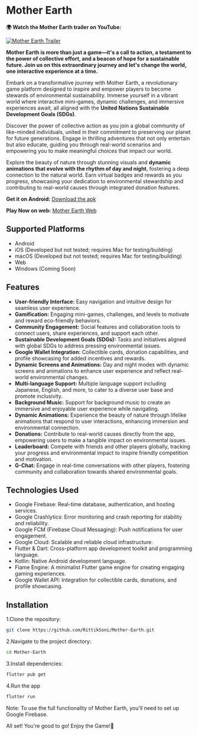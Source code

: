 # Mother Earth

**🌍 Watch the Mother Earth trailer on YouTube:**

[![Mother Earth Trailer](https://img.youtube.com/vi/Go7SRUBSsPk/0.jpg)](https://youtu.be/Go7SRUBSsPk)

**Mother Earth is more than just a game—it's a call to action, a testament to the power of collective effort, and a beacon of hope for a sustainable future. Join us on this extraordinary journey and let's change the world, one interactive experience at a time.**

Embark on a transformative journey with Mother Earth, a revolutionary game platform designed to inspire and empower players to become stewards of environmental sustainability. Immerse yourself in a vibrant world where interactive mini-games, dynamic challenges, and immersive experiences await, all aligned with the **United Nations Sustainable Development Goals (SDGs)**.

Discover the power of collective action as you join a global community of like-minded individuals, united in their commitment to preserving our planet for future generations. Engage in thrilling adventures that not only entertain but also educate, guiding you through real-world scenarios and empowering you to make meaningful choices that impact our world.

Explore the beauty of nature through stunning visuals and **dynamic animations that evolve with the rhythm of day and night**, fostering a deep connection to the natural world. Earn virtual badges and rewards as you progress, showcasing your dedication to environmental stewardship and contributing to real-world causes through integrated donation features.

**Get it on Android:** [Download the apk](https://github.com/RittikSoni/Mother-Earth/releases)

**Play Now on web:** [Mother Earth Web](https://eco-collect-32195.web.app/)

## Supported Platforms

- Android
- iOS (Developed but not tested; requires Mac for testing/building)
- macOS (Developed but not tested; requires Mac for testing/building)
- Web
- Windows (Coming Soon)

## Features

- **User-friendly Interface:** Easy navigation and intuitive design for seamless user experience.
- **Gamification:** Engaging mini-games, challenges, and levels to motivate and reward eco-friendly behaviors.
- **Community Engagement:** Social features and collaboration tools to connect users, share experiences, and support each other.
- **Sustainable Development Goals (SDGs):** Tasks and initiatives aligned with global SDGs to address pressing environmental issues.
- **Google Wallet Integration:** Collectible cards, donation capabilities, and profile showcasing for added incentives and rewards.
- **Dynamic Screens and Animations:** Day and night modes with dynamic screens and animations to enhance user experience and reflect real-world environmental changes.
- **Multi-language Support:** Multiple language support including Japanese, English, and more, to cater to a diverse user base and promote inclusivity.
- **Background Music:** Support for background music to create an immersive and enjoyable user experience while navigating.
- **Dynamic Animations:** Experience the beauty of nature through lifelike animations that respond to user interactions, enhancing immersion and environmental connection.
- **Donations:** Contribute to real-world causes directly from the app, empowering users to make a tangible impact on environmental issues.
- **Leaderboard:** Compete with friends and other players globally, tracking your progress and environmental impact to inspire friendly competition and motivation.
- **G-Chat:** Engage in real-time conversations with other players, fostering community and collaboration towards shared environmental goals.

## Technologies Used

- Google Firebase: Real-time database, authentication, and hosting services.
- Google Crashlytics: Error monitoring and crash reporting for stability and reliability.
- Google FCM (Firebase Cloud Messaging): Push notifications for user engagement.
- Google Cloud: Scalable and reliable cloud infrastructure.
- Flutter & Dart: Cross-platform app development toolkit and programming language.
- Kotlin: Native Android development language.
- Flame Engine: A minimalist Flutter game engine for creating engaging gaming experiences.
- Google Wallet API: Integration for collectible cards, donations, and profile showcasing.

## Installation

1.Clone the repository:

```bash
git clone https://github.com/RittikSoni/Mother-Earth.git
```

2.Navigate to the project directory:

```bash
cd Mother-Earth
```

3.Install dependencies:

```bash
flutter pub get
```

4.Run the app

```bash
flutter run
```

Note: To use the full functionality of Mother Earth, you'll need to set up Google Firebase.

All set! You're good to go! Enjoy the Game!🚀
